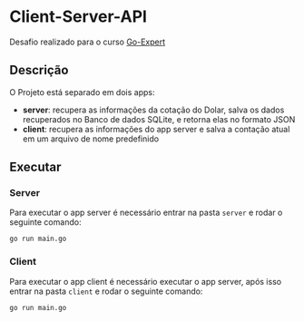 # Client-Server-API

Desafio realizado para o curso [Go-Expert](https://goexpert.fullcycle.com.br/pos-goexpert/)

## Descrição

O Projeto está separado em dois apps:

- **server**: recupera as informações da cotação do Dolar, salva os dados recuperados no Banco de dados SQLite, e retorna elas no formato JSON
-  **client**: recupera as informações do app server e salva a contação atual em um arquivo de nome predefinido

## Executar

### Server

Para executar o app server é necessário entrar na pasta `server` e rodar o seguinte comando:

```
go run main.go
```

### Client
Para executar o app client é necessário executar o app server, após isso entrar na pasta `client` e rodar o seguinte comando:

```
go run main.go
```
